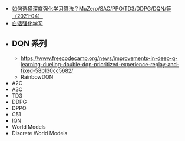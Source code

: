 - [如何选择深度强化学习算法？MuZero/SAC/PPO/TD3/DDPG/DQN/等（2021-04）](https://zhuanlan.zhihu.com/p/342919579)
- [白话强化学习](https://www.zhihu.com/column/c_1215667894253830144)
- ## DQN 系列
	- https://www.freecodecamp.org/news/improvements-in-deep-q-learning-dueling-double-dqn-prioritized-experience-replay-and-fixed-58b130cc5682/
	- RainbowDQN
- A2C
- A3C
- TD3
- DDPG
- DPPO
- C51
- IQN
- World Models
- Discrete World Models